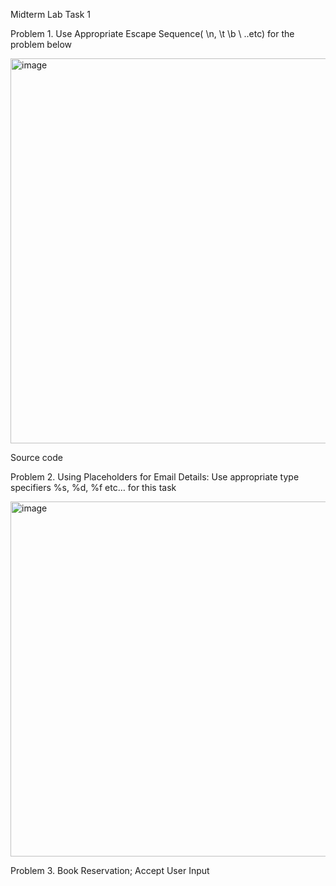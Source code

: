 Midterm Lab Task 1

Problem 1. Use Appropriate Escape Sequence( \n, \t \b \ ..etc)
for the problem below

<img width="1076" height="616" alt="image" src="https://github.com/user-attachments/assets/36ef41b0-8eb0-48a6-b989-7ca336cb4fe0" />

Source code



Problem 2. Using Placeholders for Email Details: Use appropriate type specifiers %s, %d, %f
etc… for this task

<img width="833" height="568" alt="image" src="https://github.com/user-attachments/assets/938b8d73-0adf-44ed-bf8b-e8bedf73e16d" />


Problem 3. Book Reservation; Accept User Input
